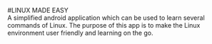 #LINUX MADE EASY
<br /> A simplified android application which can be used to learn several commands of Linux. The 
purpose of this app is to make the Linux environment user friendly and learning on the go.



